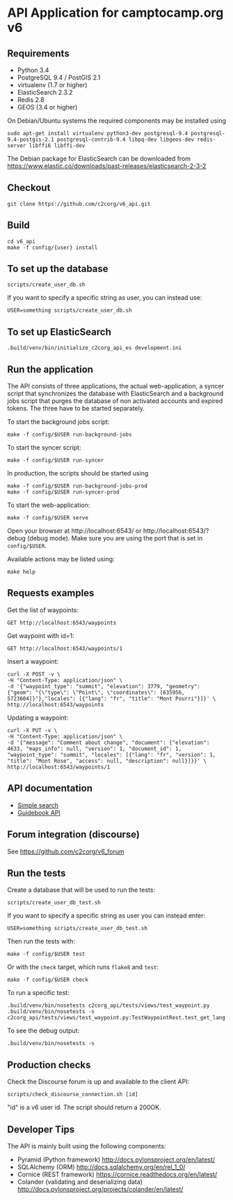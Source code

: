 API Application for camptocamp.org v6
=====================================

Requirements
------------

 * Python 3.4
 * PostgreSQL 9.4 / PostGIS 2.1
 * virtualenv (1.7 or higher)
 * ElasticSearch 2.3.2
 * Redis 2.8
 * GEOS (3.4 or higher)

On Debian/Ubuntu systems the required components may be installed using

    sudo apt-get install virtualenv python3-dev postgresql-9.4 postgresql-9.4-postgis-2.1 postgresql-contrib-9.4 libpq-dev libgeos-dev redis-server libffi6 libffi-dev

The Debian package for ElasticSearch can be downloaded from https://www.elastic.co/downloads/past-releases/elasticsearch-2-3-2

Checkout
--------

    git clone https://github.com/c2corg/v6_api.git

Build
-----

    cd v6_api
    make -f config/{user} install

To set up the database
----------------------

    scripts/create_user_db.sh

If you want to specify a specific string as user, you can instead use:

    USER=something scripts/create_user_db.sh

To set up ElasticSearch
----------------------

    .build/venv/bin/initialize_c2corg_api_es development.ini

Run the application
-------------------

The API consists of three applications, the actual web-application, a syncer script
that synchronizes the database with ElasticSearch and a background jobs script that
purges the database of non activated accounts and expired tokens. The three have to
be started separately.

To start the background jobs script:

    make -f config/$USER run-background-jobs

To start the syncer script:

    make -f config/$USER run-syncer

In production, the scripts should be started using

    make -f config/$USER run-background-jobs-prod
    make -f config/$USER run-syncer-prod

To start the web-application:

    make -f config/$USER serve

Open your browser at http://localhost:6543/ or http://localhost:6543/?debug (debug mode). Make sure you are
using the port that is set in `config/$USER`.

Available actions may be listed using:

    make help

Requests examples
-----------------

Get the list of waypoints:

    GET http://localhost:6543/waypoints

Get waypoint with id=1:

    GET http://localhost:6543/waypoints/1

Insert a waypoint:

    curl -X POST -v \
    -H "Content-Type: application/json" \
    -d '{"waypoint_type": "summit", "elevation": 3779, "geometry": {"geom": "{\"type\": \"Point\", \"coordinates\": [635956, 5723604]}"},"locales": [{"lang": "fr", "title": "Mont Pourri"}]}' \
    http://localhost:6543/waypoints

Updating a waypoint:

    curl -X PUT -v \
    -H "Content-Type: application/json" \
    -d '{"message": "Comment about change", "document": {"elevation": 4633, "maps_info": null, "version": 1, "document_id": 1, "waypoint_type": "summit", "locales": [{"lang": "fr", "version": 1, "title": "Mont Rose", "access": null, "description": null}]}}' \
    http://localhost:6543/waypoints/1

API documentation
-----------------

- [Simple search](./c2corg_api/views/search.py)
- [Guidebook API](./c2corg_api/views/waypoint.py)

Forum integration (discourse)
--------------------------

See https://github.com/c2corg/v6_forum


Run the tests
--------------

Create a database that will be used to run the tests:

    scripts/create_user_db_test.sh

If you want to specify a specific string as user you can instead enter:

    USER=something scripts/create_user_db_test.sh

Then run the tests with:

    make -f config/$USER test
    
Or with the `check` target, which runs `flake8` and `test`:

    make -f config/$USER check

To run a specific test:

    .build/venv/bin/nosetests c2corg_api/tests/views/test_waypoint.py
    .build/venv/bin/nosetests -s  c2corg_api/tests/views/test_waypoint.py:TestWaypointRest.test_get_lang

To see the debug output:

    .build/venv/bin/nosetests -s


Production checks
-----------------

Check the Discourse forum is up and available to the client API:
  
    scripts/check_discourse_connection.sh [id]

"id" is a v6 user id. The script should return a 200OK.


Developer Tips
--------------

The API is mainly built using the following components:
* Pyramid (Python framework) http://docs.pylonsproject.org/en/latest/
* SQLAlchemy (ORM) http://docs.sqlalchemy.org/en/rel_1_0/
* Cornice (REST framework) https://cornice.readthedocs.org/en/latest/
* Colander (validating and deserializing data) http://docs.pylonsproject.org/projects/colander/en/latest/

